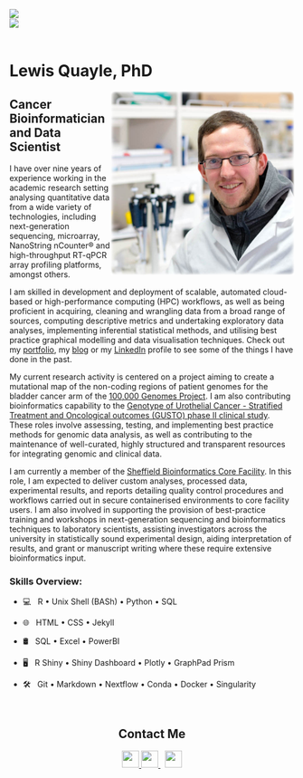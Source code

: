 <img src="https://github-readme-stats.vercel.app/api/?username=lquayle88&count_private=true&theme=github_dark&showicons=true&hide=stars"
     align="left"
     width="auto">
<br>
<img src="https://github-readme-stats.vercel.app/api/top-langs/?username=lquayle88&langs_count=5&theme=github_dark&layout=compact"
     width="auto">
<br>
<br>

# Lewis Quayle, PhD

<img align='right' src="https://github.com/lquayle88/lquayle88/blob/main/lquayle.png?raw=true" width="325">

## Cancer Bioinformatician and Data Scientist

I have over nine years of experience working in the academic research setting analysing quantitative data from a wide variety of technologies, including next-generation sequencing, microarray, NanoString nCounter® and high-throughput RT-qPCR array profiling platforms, amongst others.

I am skilled in development and deployment of scalable, automated cloud-based or high-performance computing (HPC) workflows, as well as being proficient in acquiring, cleaning and wrangling data from a broad range of sources, computing descriptive metrics and undertaking exploratory data analyses, implementing inferential statistical methods, and utilising best practice graphical modelling and data visualisation techniques. Check out my <a href="https://blog.lewisdoesdata.com/portfolio/" target="_blank">portfolio</a>, my <a href="https://blog.lewisdoesdata.com" target="_blank">blog</a> or my <a href="https://www.linkedin.com/in/lewis-quayle" target="_blank">LinkedIn</a> profile to see some of the things I have done in the past.

My current research activity is centered on a project aiming to create a mutational map of the non-coding regions of patient genomes for the bladder cancer arm of the <a href="https://www.genomicsengland.co.uk/initiatives/100000-genomes-project" target="_blank">100,000 Genomes Project</a>. I am also contributing bioinformatics capability to the <a href="https://fundingawards.nihr.ac.uk/award/NIHR128103" target="_blank">Genotype of Urothelial Cancer - Stratified Treatment and Oncological outcomes (GUSTO) phase II clinical study</a>. These roles involve assessing, testing, and implementing best practice methods for genomic data analysis, as well as contributing to the maintenance of well-curated, highly structured and transparent resources for integrating genomic and clinical data.

I am currently a member of the <a href="https://sbc.shef.ac.uk./" target="_blank">Sheffield Bioinformatics Core Facility</a>. In this role, I am expected to deliver custom analyses, processed data, experimental results, and reports detailing quality control procedures and workflows carried out in secure containerised environments to core facility users. I am also involved in supporting the provision of best-practice training and workshops in next-generation sequencing and bioinformatics techniques to laboratory scientists, assisting investigators across the university in statistically sound experimental design, aiding interpretation of results, and grant or manuscript writing where these require extensive bioinformatics input.

### Skills Overview:

- &#x1F4BB; &nbsp; R • Unix Shell (BASh) • Python • SQL

- &#x1F310; &nbsp; HTML • CSS • Jekyll

- &#x1F6E2; &nbsp; SQL • Excel • PowerBI

- &#x1F5A5; &nbsp; R Shiny • Shiny Dashboard • Plotly • GraphPad Prism

- &#x1F6E0; &nbsp; Git • Markdown • Nextflow • Conda • Docker • Singularity

<br>
<h2 align="center">Contact Me</h2>
<p align="center">
  <a  href="https://blog.lewisdoesdata.com/" target="_blank" >
    <img src="https://www.vectorlogo.zone/logos/jekyllrb/jekyllrb-icon.svg" height="30" width="30">
  </a>
  <a  href="https://www.linkedin.com/in/lewis-quayle" target="_blank" >
    <img src="https://www.vectorlogo.zone/logos/linkedin/linkedin-icon.svg" height="30" width="30">
  </a>
  &nbsp;
  <a  href="mailto:drlquayle@gmail.com" target="_blank" >
    <img src="https://www.vectorlogo.zone/logos/gmail/gmail-icon.svg" height="30" width="30">
  </a>
  
  
